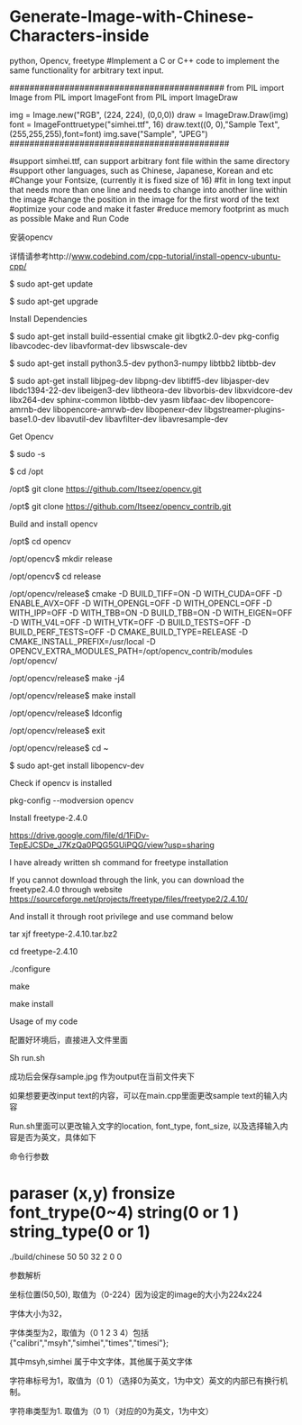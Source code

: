 # Generate-Image-with-Chinese-Characters-inside
python, Opencv, freetype
#Implement a C or C++ code to implement the same functionality for arbitrary text input.

###########################################
from PIL import Image
from PIL import ImageFont
from PIL import ImageDraw 

img = Image.new("RGB", (224, 224), (0,0,0))
draw = ImageDraw.Draw(img)
font = ImageFonttruetype("simhei.ttf", 16)
draw.text((0, 0),"Sample Text",(255,255,255),font=font)
img.save("Sample", "JPEG")
############################################

#support simhei.ttf, can support arbitrary font file within the same directory
#support other languages, such as Chinese, Japanese, Korean and etc
#Change your Fontsize, (currently it is fixed size of 16)
#fit in long text input that needs more than one line and needs to change into another line within the image
#change the position in the image for the first word of the text
#optimize your code and make it faster
#reduce memory footprint as much as possible
Make and Run Code

安装opencv

详情请参考http://www.codebind.com/cpp-tutorial/install-opencv-ubuntu-cpp/

$ sudo apt-get update 

$ sudo apt-get upgrade

Install Dependencies

$ sudo apt-get install build-essential cmake git libgtk2.0-dev pkg-config libavcodec-dev libavformat-dev libswscale-dev 

$ sudo apt-get install python3.5-dev python3-numpy libtbb2 libtbb-dev

$ sudo apt-get install libjpeg-dev libpng-dev libtiff5-dev libjasper-dev libdc1394-22-dev libeigen3-dev libtheora-dev libvorbis-dev libxvidcore-dev libx264-dev sphinx-common libtbb-dev yasm libfaac-dev libopencore-amrnb-dev libopencore-amrwb-dev libopenexr-dev libgstreamer-plugins-base1.0-dev libavutil-dev libavfilter-dev libavresample-dev

Get Opencv

$ sudo -s

$ cd /opt

/opt$ git clone https://github.com/Itseez/opencv.git

/opt$ git clone https://github.com/Itseez/opencv_contrib.git

Build and install opencv

/opt$ cd opencv

/opt/opencv$ mkdir release

/opt/opencv$ cd release

/opt/opencv/release$ cmake -D BUILD_TIFF=ON -D WITH_CUDA=OFF -D ENABLE_AVX=OFF -D WITH_OPENGL=OFF -D WITH_OPENCL=OFF -D WITH_IPP=OFF -D WITH_TBB=ON -D BUILD_TBB=ON -D WITH_EIGEN=OFF -D WITH_V4L=OFF -D WITH_VTK=OFF -D BUILD_TESTS=OFF -D BUILD_PERF_TESTS=OFF -D CMAKE_BUILD_TYPE=RELEASE -D CMAKE_INSTALL_PREFIX=/usr/local -D OPENCV_EXTRA_MODULES_PATH=/opt/opencv_contrib/modules /opt/opencv/

/opt/opencv/release$ make -j4

/opt/opencv/release$ make install

/opt/opencv/release$ ldconfig

/opt/opencv/release$ exit

/opt/opencv/release$ cd ~

$ sudo apt-get install libopencv-dev

Check if opencv is installed

pkg-config --modversion opencv

Install freetype-2.4.0

https://drive.google.com/file/d/1FiDv-TepEJCSDe_J7KzQa0PQG5GUiPQG/view?usp=sharing

I have already written sh command for freetype installation 

 

If you cannot download through the link, you can download the freetype2.4.0 through website https://sourceforge.net/projects/freetype/files/freetype2/2.4.10/

 

And install it through root privilege and use command below

tar xjf freetype-2.4.10.tar.bz2

cd freetype-2.4.10

./configure

make

make install

Usage of my code

配置好环境后，直接进入文件里面

Sh run.sh

成功后会保存sample.jpg 作为output在当前文件夹下

如果想要更改input text的内容，可以在main.cpp里面更改sample text的输入内容

Run.sh里面可以更改输入文字的location, font_type, font_size, 以及选择输入内容是否为英文，具体如下

命令行参数

# paraser      (x,y) fronsize font_trype(0~4) string(0 or 1 ) string_type(0 or 1)

./build/chinese 50 50   32          2            0          0

参数解析

坐标位置(50,50),   取值为（0-224）因为设定的image的大小为224x224

字体大小为32，

字体类型为2，取值为（0 1 2 3 4）包括{"calibri","msyh","simhei","times","timesi"};  

其中msyh,simhei 属于中文字体，其他属于英文字体

字符串标号为1，取值为（0 1）（选择0为英文，1为中文）英文的内部已有换行机制。

字符串类型为1. 取值为（0 1）（对应的0为英文，1为中文）

 
